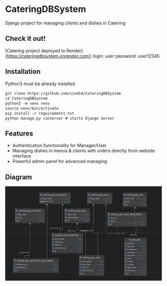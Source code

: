 # CateringDBSystem

Django project for managing clients and dishes in Catering

## Check it out!

[Catering project deployed to Render] (https://cateringdbsystem.onrender.com/)
login: user
password: user12345

## Installation

Python3 must be already installed 

```shell
git clone https://github.com/sind14/CateringDBSystem
cd CateringDBSystem
python3 -m venv venv 
source venv/bin/activate
pip install -r reguirements.txt 
python manage.py runserver # starts Django Server 
```

## Features 

* Authentication functionality for Manager/User 
* Managing dishes in menus & clients with orders directly from website interface 
* Powerful admin panel for advanced managing

## Diagram

![Website Diagram](diagram.png)